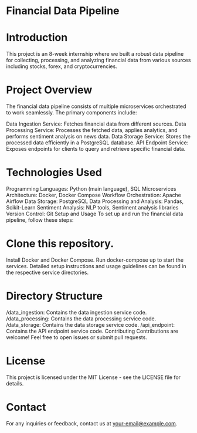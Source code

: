 
# Financial Data Pipeline
# Introduction
This project is an 8-week internship where we built a robust data pipeline for collecting, processing, and analyzing financial data from various sources including stocks, forex, and cryptocurrencies.

# Project Overview
The financial data pipeline consists of multiple microservices orchestrated to work seamlessly. The primary components include:

Data Ingestion Service: Fetches financial data from different sources.
Data Processing Service: Processes the fetched data, applies analytics, and performs sentiment analysis on news data.
Data Storage Service: Stores the processed data efficiently in a PostgreSQL database.
API Endpoint Service: Exposes endpoints for clients to query and retrieve specific financial data.

# Technologies Used

Programming Languages: Python (main language), SQL
Microservices Architecture: Docker, Docker Compose
Workflow Orchestration: Apache Airflow
Data Storage: PostgreSQL
Data Processing and Analysis: Pandas, Scikit-Learn
Sentiment Analysis: NLP tools, Sentiment analysis libraries
Version Control: Git
Setup and Usage
To set up and run the financial data pipeline, follow these steps:

# Clone this repository.
Install Docker and Docker Compose.
Run docker-compose up to start the services.
Detailed setup instructions and usage guidelines can be found in the respective service directories.

# Directory Structure
/data_ingestion: Contains the data ingestion service code.
/data_processing: Contains the data processing service code.
/data_storage: Contains the data storage service code.
/api_endpoint: Contains the API endpoint service code.
Contributing
Contributions are welcome! Feel free to open issues or submit pull requests.

# License
This project is licensed under the MIT License - see the LICENSE file for details.

# Contact
For any inquiries or feedback, contact us at your-email@example.com.
